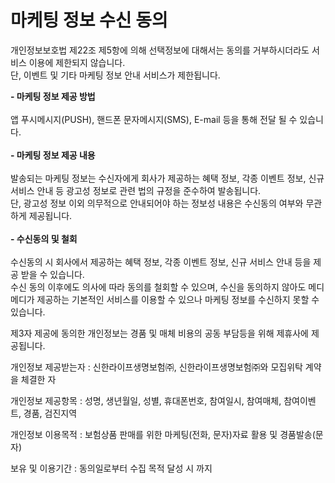 # 마케팅 정보 수신 동의
개인정보보호법 제22조 제5항에 의해 선택정보에 대해서는 동의를 거부하시더라도 서비스 이용에 제한되지 않습니다.<br>
단, 이벤트 및 기타 마케팅 정보 안내 서비스가 제한됩니다.

**- 마케팅 정보 제공 방법**<br><br>
	앱 푸시메시지(PUSH), 핸드폰 문자메시지(SMS), E-mail 등을 통해 전달 될 수 있습니다.<br><br>
**- 마케팅 정보 제공 내용**<br><br>
	발송되는 마케팅 정보는 수신자에게 회사가 제공하는 혜택 정보, 각종 이벤트 정보, 신규 서비스 안내 등 광고성 정보로 관련 법의 규정을 준수하여 발송됩니다.<br>
  단, 광고성 정보 이외 의무적으로 안내되어야 하는 정보성 내용은 수신동의 여부와 무관하게 제공됩니다.<br><br>
**- 수신동의 및 철회**<br><br>
	수신동의 시 회사에서 제공하는 혜택 정보, 각종 이벤트 정보, 신규 서비스 안내 등을 제공 받을 수 있습니다.<br>
  수신 동의 이후에도 의사에 따라 동의를 철회할 수 있으며, 수신을 동의하지 않아도 메디메디가 제공하는 기본적인 서비스를 이용할 수 있으나 마케팅 정보를 수신하지 못할 수 있습니다.
  
제3자 제공에 동의한 개인정보는 경품 및 매체 비용의 공동 부담등을 위해 제휴사에 제공됩니다.

개인정보 제공받는자 : 신한라이프생명보험㈜, 신한라이프생명보험㈜와 모집위탁 계약을  체결한 자	

개인정보 제공항목 : 성명, 생년월일, 성별, 휴대폰번호, 참여일시,  참여매체, 참여이벤트, 경품, 검진지역

개인정보 이용목적 : 보험상품 판매를 위한 마케팅(전화, 문자)자료 활용 및 경품발송(문자)

보유 및 이용기간 : 동의일로부터 수집 목적 달성 시 까지
